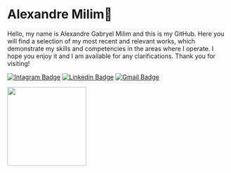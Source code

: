   <h1>Alexandre Milim👾 </h1>

<span>Hello, my name is Alexandre Gabryel Milim and this is my GitHub. Here you will find a selection of my most recent and relevant works, which demonstrate my skills and competencies in the areas where I operate. I hope you enjoy it and I am available for any clarifications. Thank you for visiting!
</span>
 
[![Intagram Badge](https://img.shields.io/badge/-milim.batman-00875f?style=flat-square&logo=Instagram&logoColor=white&link=https://www.instagram.com/milim.batman/)](https://www.instagram.com/milim.batman/) 
[![Linkedin Badge](https://img.shields.io/badge/-Alexandre%20Milim-00875f?style=flat-square&logo=Linkedin&logoColor=white&link=https://www.linkedin.com/in/alexandre-milim-1ba537269/)](https://www.linkedin.com/in/alexandre-milim-1ba537269/) 
[![Gmail Badge](https://img.shields.io/badge/-alexandremilim15@gmail.com-00875f?style=flat-square&logo=Gmail&logoColor=white&link=mailto:alexandremilim15@gmail.com)](mailto:alexandremilim15@gmail.com)

 <img height="180em" src="https://github-readme-stats.vercel.app/api/top-langs/?username=Alexandre-Milim&t&hide_border=true&count_private=true&layout=compact&langs_count=7&theme=gotham&include_all_commits=true&show_icons=true"/>

